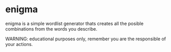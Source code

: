 # enigma
enigma is a simple wordlist generator thats creates all the posible combinations from the words you describe.

WARNING: educational purposes only, remember you are the responsible of your actions.
